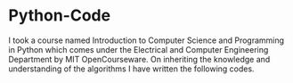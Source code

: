# Python-Code
I took a course named Introduction to Computer Science and Programming in Python which comes under the Electrical and Computer Engineering Department by MIT OpenCourseware. On inheriting the knowledge and understanding of the algorithms I have written the following codes. 
